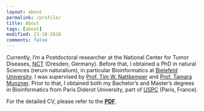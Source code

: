 ```yaml
---
layout: about
permalink: /profile/
title: About
tags: [about]
modified: 23-10-2018
comments: false
---
```


Currently, I’m a Postdoctoral researcher at the National Center for Tumor Diseases, [NCT](https://www.nct-dresden.de/en.html) (Dresden, Germany).
Before that, I obtained a PhD in natural Sciences (rerum naturalium), in particular Bioinformatics at [Bielefeld University](https://www.uni-bielefeld.de/(en)/). I was supervised by [Prof. Tim W. Nattkemper](https://www.cebitec.uni-bielefeld.de/biodatamining/index.php/people/group-leader) and [Prof. Tamara Munzner](http://www.cs.ubc.ca/~tmm/).
Prior to that, I obtained both my Bachelor’s and Master’s degrees in Bioinformatics from Paris Diderot University, part of [USPC](http://www.sorbonne-paris-cite.fr/en) (Paris, France).

For the detailed CV, please refer to the [**PDF**](https://www.dropbox.com/s/rykyytty7zm04wi/ghattab_cv.pdf?dl=0).
